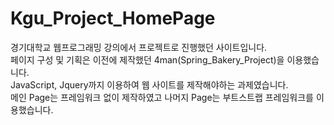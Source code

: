 # Kgu_Project_HomePage

경기대학교 웹프로그래밍 강의에서 프로젝트로 진행했던 사이트입니다.<br>
페이지 구성 및 기획은 이전에 제작했던 4man(Spring_Bakery_Project)을 이용했습니다.<br>
JavaScript, Jquery까지 이용하여 웹 사이트를 제작해야하는 과제였습니다.<br>
메인 Page는 프레임워크 없이 제작하였고 나머지 Page는 부트스트랩 프레임워크를 이용했습니다.<br>
